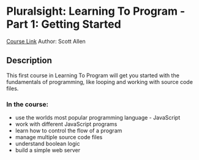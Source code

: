 # Pluralsight: Learning To Program - Part 1: Getting Started
[Course Link](https://www.pluralsight.com/courses/learning-programming-javascript)
Author: Scott Allen

## Description
This first course in Learning To Program will get you started with the fundamentals of programming, like looping and working with source code files.

### In the course:
* use the worlds most popular programming language - JavaScript
* work with different JavaScript programs
* learn how to control the flow of a program
* manage multiple source code files
* understand boolean logic
* build a simple web server